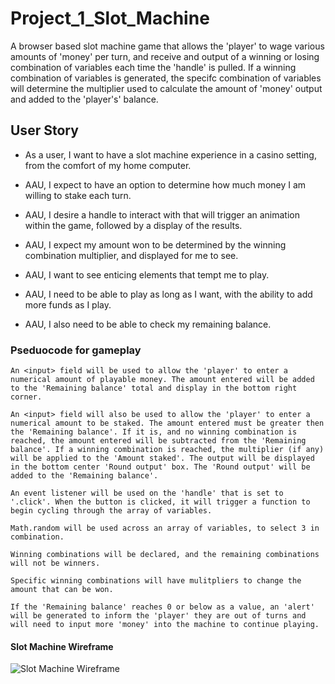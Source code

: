 # Project_1_Slot_Machine

A browser based slot machine game that allows the 'player' to wage various amounts of 'money' per turn, and receive and output of a winning or losing combination of variables each time the 'handle' is pulled. If a winning combination of variables is generated, the specifc combination of variables will determine the multiplier used to calculate the amount of 'money' output and added to the 'player's' balance.

## User Story

- As a user, I want to have a slot machine experience in a casino setting, from the comfort of my home computer.

- AAU, I expect to have an option to determine how much money I am willing to stake each turn.

- AAU, I desire a handle to interact with that will trigger an animation within the game, followed by a display of the results.

- AAU, I expect my amount won to be determined by the winning combination multiplier, and displayed for me to see.

- AAU, I want to see enticing elements that tempt me to play.

- AAU, I need to be able to play as long as I want, with the ability to add more funds as I play.

- AAU, I also need to be able to check my remaining balance.

### Pseduocode for gameplay

    An <input> field will be used to allow the 'player' to enter a numerical amount of playable money. The amount entered will be added to the 'Remaining balance' total and display in the bottom right corner.

    An <input> field will also be used to allow the 'player' to enter a numerical amount to be staked. The amount entered must be greater then the 'Remaining balance'. If it is, and no winning combination is reached, the amount entered will be subtracted from the 'Remaining balance'. If a winning combination is reached, the multiplier (if any) will be applied to the 'Amount staked'. The output will be displayed in the bottom center 'Round output' box. The 'Round output' will be added to the 'Remaining balance'.

    An event listener will be used on the 'handle' that is set to '.click'. When the button is clicked, it will trigger a function to begin cycling through the array of variables.

    Math.random will be used across an array of variables, to select 3 in combination.

    Winning combinations will be declared, and the remaining combinations will not be winners.

    Specific winning combinations will have mulitpliers to change the amount that can be won.

    If the 'Remaining balance' reaches 0 or below as a value, an 'alert' will be generated to inform the 'player' they are out of turns and will need to input more 'money' into the machine to continue playing.

#### Slot Machine Wireframe

![Slot Machine Wireframe](https://i.imgur.com/fHkS7b4.png)
